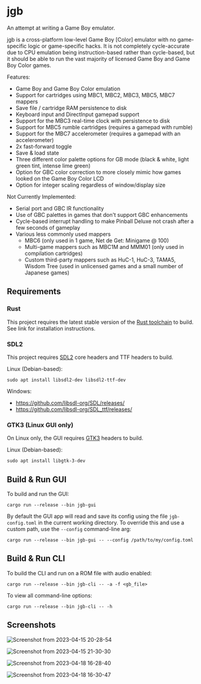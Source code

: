 # jgb

An attempt at writing a Game Boy emulator.

jgb is a cross-platform low-level Game Boy \[Color\] emulator with no game-specific logic or game-specific hacks. It is not completely cycle-accurate due to CPU emulation being instruction-based rather than cycle-based, but it should be able to run the vast majority of licensed Game Boy and Game Boy Color games.

Features:
* Game Boy and Game Boy Color emulation
* Support for cartridges using MBC1, MBC2, MBC3, MBC5, MBC7 mappers
* Save file / cartridge RAM persistence to disk
* Keyboard input and DirectInput gamepad support
* Support for the MBC3 real-time clock with persistence to disk
* Support for MBC5 rumble cartridges (requires a gamepad with rumble)
* Support for the MBC7 accelerometer (requires a gamepad with an accelerometer)
* 2x fast-forward toggle
* Save & load state
* Three different color palette options for GB mode (black & white, light green tint, intense lime green)
* Option for GBC color correction to more closely mimic how games looked on the Game Boy Color LCD
* Option for integer scaling regardless of window/display size

Not Currently Implemented:
* Serial port and GBC IR functionality
* Use of GBC palettes in games that don't support GBC enhancements
* Cycle-based interrupt handling to make Pinball Deluxe not crash after a few seconds of gameplay
* Various less commonly used mappers
  * MBC6 (only used in 1 game, Net de Get: Minigame @ 100)
  * Multi-game mappers such as MBC1M and MMM01 (only used in compilation cartridges)
  * Custom third-party mappers such as HuC-1, HuC-3, TAMA5, Wisdom Tree (used in unlicensed games and a small number of Japanese games)

## Requirements

### Rust

This project requires the latest stable version of the [Rust toolchain](https://doc.rust-lang.org/book/ch01-01-installation.html) to build.
See link for installation instructions.

### SDL2

This project requires [SDL2](https://www.libsdl.org/) core headers and TTF headers to build.

Linux (Debian-based):
```shell
sudo apt install libsdl2-dev libsdl2-ttf-dev
```

Windows:
* https://github.com/libsdl-org/SDL/releases/
* https://github.com/libsdl-org/SDL_ttf/releases/

### GTK3 (Linux GUI only)

On Linux only, the GUI requires [GTK3](https://www.gtk.org/) headers to build.

Linux (Debian-based):
```shell
sudo apt install libgtk-3-dev
```

## Build & Run GUI

To build and run the GUI:
```shell
cargo run --release --bin jgb-gui
```

By default the GUI app will read and save its config using the file `jgb-config.toml` in the current working directory. To override this and use a custom path, use the `--config` command-line arg:
```shell
cargo run --release --bin jgb-gui -- --config /path/to/my/config.toml
```

## Build & Run CLI

To build the CLI and run on a ROM file with audio enabled:
```shell
cargo run --release --bin jgb-cli -- -a -f <gb_file>
```

To view all command-line options:
```shell
cargo run --release --bin jgb-cli -- -h
```

## Screenshots

![Screenshot from 2023-04-15 20-28-54](https://user-images.githubusercontent.com/1137683/232261864-cd2e8b94-ebe9-4d40-bf03-908a864befc3.png)

![Screenshot from 2023-04-15 21-30-30](https://user-images.githubusercontent.com/1137683/232262957-55ee959a-ed83-4cd3-8195-113638c0a974.png)

![Screenshot from 2023-04-18 16-28-40](https://user-images.githubusercontent.com/1137683/232910372-a0db555a-3a04-4bdd-9b43-18dfec88bba1.png)

![Screenshot from 2023-04-18 16-30-47](https://user-images.githubusercontent.com/1137683/232910381-8c904636-baca-4bba-a5cc-f4feaa7e481a.png)
